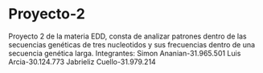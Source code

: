# Proyecto-2
Proyecto 2 de la materia EDD, consta de analizar patrones dentro de las secuencias genéticas de tres nucleotidos y sus frecuencias dentro de una secuencia genética larga.
Integrantes:
Simon Ananian-31.965.501
Luis Arcia-30.124.773
Jabrieliz Cuello-31.979.214



